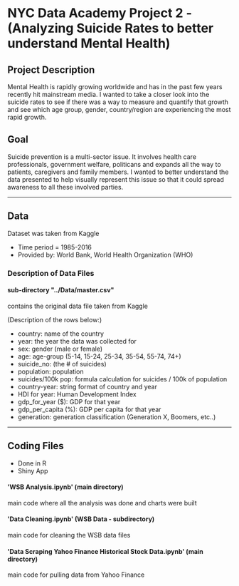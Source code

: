 # NYC Data Academy Project 2 - (Analyzing Suicide Rates to better understand Mental Health)

## Project Description
Mental Health is rapidly growing worldwide and has in the past few years recently hit mainstream media.  I wanted to take a closer look into the suicide rates to see if there was a way to measure and quantify that growth and see which age group, gender, country/region are experiencing the most rapid growth.

## Goal
Suicide prevention is a multi-sector issue.  It involves health care professionals, government welfare, politicans and expands all the way to patients, caregivers and family members.  I wanted to better understand the data presented to help visually represent this issue so that it could spread awareness to all these involved parties.

------------------------------------------------------------------------
## Data
Dataset was taken from Kaggle
- Time period = 1985-2016
- Provided by: World Bank, World Health Organization (WHO)

### Description of Data Files

#### sub-directory "../Data/master.csv"
contains the original data file taken from Kaggle

(Description of the rows below:)

- country: name of the country
- year: the year the data was collected for
- sex: gender (male or female)
- age: age-group (5-14, 15-24, 25-34, 35-54, 55-74, 74+)
- suicide_no: (the # of suicides)
- population: population
- suicides/100k pop: formula calculation for suicides / 100k of population
- country-year: string format of country and year
- HDI for year: Human Development Index
- gdp_for_year ($): GDP for that year
- gdp_per_capita (%): GDP per capita for that year
- generation: generation classification (Generation X, Boomers, etc..)

-----------------------------------------------------------------------
## Coding Files
- Done in R
- Shiny App

#### 'WSB Analysis.ipynb' (main directory)
main code where all the analysis was done and charts were built
#### 'Data Cleaning.ipynb' (WSB Data - subdirectory)
main code for cleaning the WSB data files
#### 'Data Scraping Yahoo Finance Historical Stock Data.ipynb' (main directory)
main code for pulling data from Yahoo Finance
